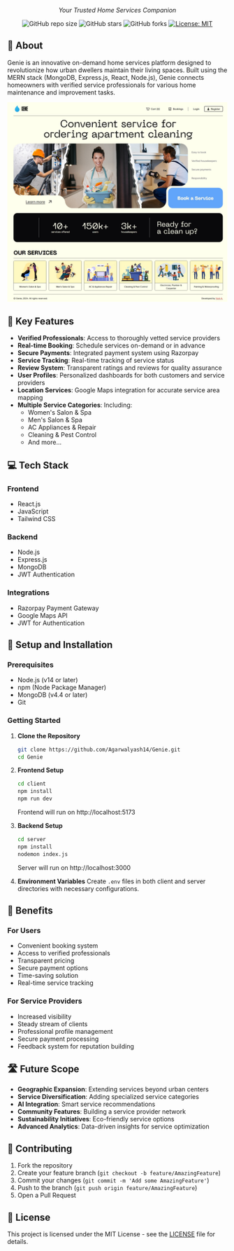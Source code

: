 <div align="center">
  <p><i>Your Trusted Home Services Companion</i></p>

  ![GitHub repo size](https://img.shields.io/github/repo-size/Agarwalyash14/Genie)
  ![GitHub stars](https://img.shields.io/github/stars/Agarwalyash14/Genie)
  ![GitHub forks](https://img.shields.io/github/forks/Agarwalyash14/Genie)
  [![License: MIT](https://img.shields.io/badge/License-MIT-yellow.svg)](https://opensource.org/licenses/MIT)
</div>

## 📑 About

Genie is an innovative on-demand home services platform designed to revolutionize how urban dwellers maintain their living spaces. Built using the MERN stack (MongoDB, Express.js, React, Node.js), Genie connects homeowners with verified service professionals for various home maintenance and improvement tasks.

![GENIE](https://raw.githubusercontent.com/Agarwalyash14/Genie/main/client/public/main_page.jpeg)

## 🌟 Key Features

- **Verified Professionals**: Access to thoroughly vetted service providers
- **Real-time Booking**: Schedule services on-demand or in advance
- **Secure Payments**: Integrated payment system using Razorpay
- **Service Tracking**: Real-time tracking of service status
- **Review System**: Transparent ratings and reviews for quality assurance
- **User Profiles**: Personalized dashboards for both customers and service providers
- **Location Services**: Google Maps integration for accurate service area mapping
- **Multiple Service Categories**: Including:
  - Women's Salon & Spa
  - Men's Salon & Spa
  - AC Appliances & Repair
  - Cleaning & Pest Control
  - And more...

## 💻 Tech Stack

### Frontend
- React.js
- JavaScript
- Tailwind CSS

### Backend
- Node.js
- Express.js
- MongoDB
- JWT Authentication

### Integrations
- Razorpay Payment Gateway
- Google Maps API
- JWT for Authentication

## 🚀 Setup and Installation

### Prerequisites
- Node.js (v14 or later)
- npm (Node Package Manager)
- MongoDB (v4.4 or later)
- Git

### Getting Started

1. **Clone the Repository**
   ```bash
   git clone https://github.com/Agarwalyash14/Genie.git
   cd Genie
   ```

2. **Frontend Setup**
   ```bash
   cd client
   npm install
   npm run dev
   ```
   Frontend will run on http://localhost:5173

3. **Backend Setup**
   ```bash
   cd server
   npm install
   nodemon index.js
   ```
   Server will run on http://localhost:3000

4. **Environment Variables**
   Create `.env` files in both client and server directories with necessary configurations.

## 🌈 Benefits

### For Users
- Convenient booking system
- Access to verified professionals
- Transparent pricing
- Secure payment options
- Time-saving solution
- Real-time service tracking

### For Service Providers
- Increased visibility
- Steady stream of clients
- Professional profile management
- Secure payment processing
- Feedback system for reputation building

## 🛣️ Future Scope

- **Geographic Expansion**: Extending services beyond urban centers
- **Service Diversification**: Adding specialized service categories
- **AI Integration**: Smart service recommendations
- **Community Features**: Building a service provider network
- **Sustainability Initiatives**: Eco-friendly service options
- **Advanced Analytics**: Data-driven insights for service optimization

## 👥 Contributing

1. Fork the repository
2. Create your feature branch (`git checkout -b feature/AmazingFeature`)
3. Commit your changes (`git commit -m 'Add some AmazingFeature'`)
4. Push to the branch (`git push origin feature/AmazingFeature`)
5. Open a Pull Request

## 📄 License

This project is licensed under the MIT License - see the [LICENSE](LICENSE) file for details.
